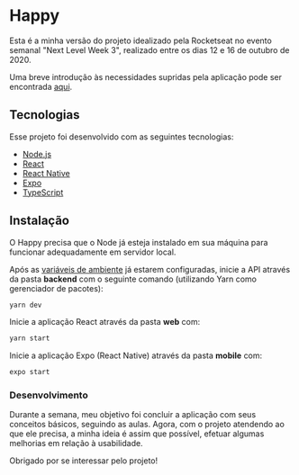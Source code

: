# Happy

Esta é a minha versão do projeto idealizado pela Rocketseat no evento semanal "Next Level Week 3", realizado entre os dias 12 e 16 de outubro de 2020.

Uma breve introdução às necessidades supridas pela aplicação pode ser encontrada [aqui](https://github.com/rocketseat-education/nlw-03-omnistack).

## Tecnologias

Esse projeto foi desenvolvido com as seguintes tecnologias:

- [Node.js](https://nodejs.org/en/)
- [React](https://reactjs.org)
- [React Native](https://facebook.github.io/react-native/)
- [Expo](https://expo.io/)
- [TypeScript](https://www.typescriptlang.org/)

## Instalação

O Happy precisa que o Node já esteja instalado em sua máquina para funcionar adequadamente em servidor local.

Após as [variáveis de ambiente](https://devpleno.com/dotenv-e-variaveis-de-ambiente/) já estarem configuradas, inicie a API através da pasta **backend** com o seguinte comando (utilizando Yarn como gerenciador de pacotes):

```sh
yarn dev
```

Inicie a aplicação React através da pasta **web** com:

```sh
yarn start
```

Inicie a aplicação Expo (React Native) através da pasta **mobile** com:

```sh
expo start
```

### Desenvolvimento

Durante a semana, meu objetivo foi concluir a aplicação com seus conceitos básicos, seguindo as aulas. Agora, com o projeto atendendo ao que ele precisa, a minha ideia é assim que possível, efetuar algumas melhorias em relação à usabilidade.

Obrigado por se interessar pelo projeto!
